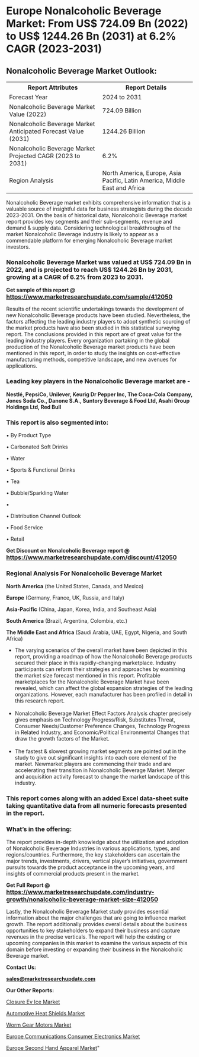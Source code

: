 # Europe Nonalcoholic Beverage Market: From US$ 724.09 Bn (2022) to US$ 1244.26 Bn (2031) at 6.2% CAGR (2023-2031)

<html>
<body>

<h2>Nonalcoholic Beverage Market Outlook:</h2>

<table>
  <tr>
    <th>Report Attributes</th>
    <th>Report Details</th>
  </tr>
  <tr>
    <td>Forecast Year</td>
    <td>2024 to 2031</td>
  </tr>
  <tr>
    <td>Nonalcoholic Beverage Market Value (2022)</td>
    <td>724.09 Billion</td>
  </tr>
  <tr>
    <td>Nonalcoholic Beverage Market Anticipated Forecast Value (2031)</td>
    <td>1244.26 Billion</td>
  </tr>
  <tr>
    <td>Nonalcoholic Beverage Market Projected CAGR (2023 to 2031)</td>
    <td>6.2%</td>
  </tr>
  <tr>
    <td>Region Analysis</td>
    <td>North America, Europe, Asia Pacific, Latin America, Middle East and Africa</td>
  </tr>
</table>

</body>
</html>

Nonalcoholic Beverage market exhibits comprehensive information that is a valuable source of insightful data for business strategists during the decade 2023-2031. On the basis of historical data, Nonalcoholic Beverage market report provides key segments and their sub-segments, revenue and demand &amp; supply data. Considering technological breakthroughs of the market Nonalcoholic Beverage industry is likely to appear as a commendable platform for emerging Nonalcoholic Beverage market investors.

<strong><h3>Nonalcoholic Beverage Market was valued at US$ 724.09 Bn in 2022, and is projected to reach US$ 1244.26 Bn by 2031, growing at a CAGR of 6.2% from 2023 to 2031.</h3></strong>

<strong>Get sample of this report @ <a href=https://www.marketresearchupdate.com/sample/412050><font size=3 color=#0000ff>https://www.marketresearchupdate.com/sample/412050</font></a></strong>

Results of the recent scientific undertakings towards the development of new Nonalcoholic Beverage products have been studied. Nevertheless, the factors affecting the leading industry players to adopt synthetic sourcing of the market products have also been studied in this statistical surveying report. The conclusions provided in this report are of great value for the leading industry players. Every organization partaking in the global production of the Nonalcoholic Beverage market products have been mentioned in this report, in order to study the insights on cost-effective manufacturing methods, competitive landscape, and new avenues for applications.

<strong><h3>Leading key players in the Nonalcoholic Beverage market are -</h3></strong>

<strong>Nestlé, PepsiCo, Unilever, Keurig Dr Pepper Inc, The Coca-Cola Company, Jones Soda Co., Danone S.A., Suntory Beverage & Food Ltd, Asahi Group Holdings Ltd, Red Bull</strong>

<strong><h3>This report is also segmented into:</h3></strong>

• By Product Type 

• Carbonated Soft Drinks

• Water

• Sports & Functional Drinks

• Tea

• Bubble/Sparkling Water

• 

• Distribution Channel Outlook

• Food Service

• Retail

<strong>Get Discount on Nonalcoholic Beverage report @ <a href=https://www.marketresearchupdate.com/discount/412050><font size=3 color=#0000ff>https://www.marketresearchupdate.com/discount/412050</font></a></strong>

<strong><h3>Regional Analysis For Nonalcoholic Beverage Market</h3></strong>

<strong>North America</strong> (the United States, Canada, and Mexico)

<strong>Europe</strong> (Germany, France, UK, Russia, and Italy)

<strong>Asia-Pacific</strong> (China, Japan, Korea, India, and Southeast Asia)

<strong>South America</strong> (Brazil, Argentina, Colombia, etc.)

<strong>The Middle East and Africa</strong> (Saudi Arabia, UAE, Egypt, Nigeria, and South Africa)

<ul>
  <li>The varying scenarios of the overall market have been depicted in this report, providing a roadmap of how the Nonalcoholic Beverage products secured their place in this rapidly-changing marketplace. Industry participants can reform their strategies and approaches by examining the market size forecast mentioned in this report. Profitable marketplaces for the Nonalcoholic Beverage Market have been revealed, which can affect the global expansion strategies of the leading organizations. However, each manufacturer has been profiled in detail in this research report.</li><br>
  <li>Nonalcoholic Beverage Market Effect Factors Analysis chapter precisely gives emphasis on Technology Progress/Risk, Substitutes Threat, Consumer Needs/Customer Preference Changes, Technology Progress in Related Industry, and Economic/Political Environmental Changes that draw the growth factors of the Market.</li><br>
  <li>The fastest &amp; slowest growing market segments are pointed out in the study to give out significant insights into each core element of the market. Newmarket players are commencing their trade and are accelerating their transition in Nonalcoholic Beverage Market. Merger and acquisition activity forecast to change the market landscape of this industry.</li>
</ul>
<strong><h3>This report comes along with an added Excel data-sheet suite taking quantitative data from all numeric forecasts presented in the report.</h3></strong>

<strong><h3>What’s in the offering:</h3></strong> The report provides in-depth knowledge about the utilization and adoption of Nonalcoholic Beverage Industries in various applications, types, and regions/countries. Furthermore, the key stakeholders can ascertain the major trends, investments, drivers, vertical player’s initiatives, government pursuits towards the product acceptance in the upcoming years, and insights of commercial products present in the market.

<strong>Get Full Report @ <a href=https://www.marketresearchupdate.com/industry-growth/nonalcoholic-beverage-market-size-412050><font size=3 color=#0000ff>https://www.marketresearchupdate.com/industry-growth/nonalcoholic-beverage-market-size-412050</font></a></strong>

Lastly, the Nonalcoholic Beverage Market study provides essential information about the major challenges that are going to influence market growth. The report additionally provides overall details about the business opportunities to key stakeholders to expand their business and capture revenues in the precise verticals. The report will help the existing or upcoming companies in this market to examine the various aspects of this domain before investing or expanding their business in the Nonalcoholic Beverage market.

<strong>Contact Us:</strong>

<strong>sales@marketresearchupdate.com</strong>

<strong>Our Other Reports:</strong>

<a href=https://www.linkedin.com/pulse/closure-ev-ice-market-expected-witness-high-demand-account>Closure Ev Ice Market</a>

<a href=https://www.linkedin.com/pulse/automotive-heat-shields-market-size-historical-growth>Automotive Heat Shields Market</a>

<a href=https://www.linkedin.com/pulse/worm-gear-motors-market-sizing-up-anticipating-trends>Worm Gear Motors Market</a>

<a href=https://www.linkedin.com/pulse/europe-communications-consumer-electronics-market>Europe Communications Consumer Electronics Market</a>

<a href=https://www.linkedin.com/pulse/europe-second-hand-apparel-market-report-covers>Europe Second Hand Apparel Market</a>"
